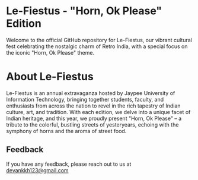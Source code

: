 



# Le-Fiestus - "Horn, Ok Please" Edition

Welcome to the official GitHub repository for Le-Fiestus, our vibrant cultural fest celebrating the nostalgic charm of Retro India, with a special focus on the iconic "Horn, Ok Please" theme.

# About Le-Fiestus

Le-Fiestus is an annual extravaganza hosted by Jaypee University of Information Technology, bringing together students, faculty, and enthusiasts from across the nation to revel in the rich tapestry of Indian culture, art, and tradition. With each edition, we delve into a unique facet of Indian heritage, and this year, we proudly present "Horn, Ok Please" – a tribute to the colorful, bustling streets of yesteryears, echoing with the symphony of horns and the aroma of street food.








    
## Feedback

If you have any feedback, please reach out to us at devankkh123@gmail.com

